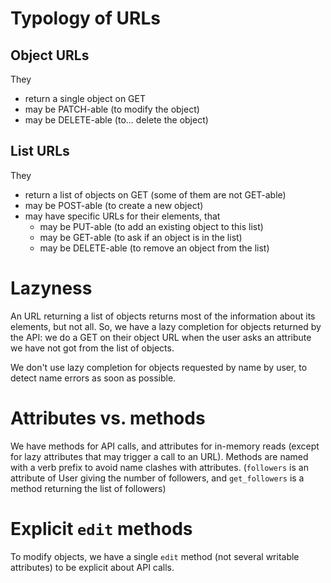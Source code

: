 Typology of URLs
================

Object URLs
-----------

They

 - return a single object on GET
 - may be PATCH-able (to modify the object)
 - may be DELETE-able (to... delete the object)

List URLs
---------

They

 - return a list of objects on GET (some of them are not GET-able)
 - may be POST-able (to create a new object)
 - may have specific URLs for their elements, that
   - may be PUT-able (to add an existing object to this list)
   - may be GET-able (to ask if an object is in the list)
   - may be DELETE-able (to remove an object from the list)

Lazyness
========

An URL returning a list of objects returns most of the information
about its elements, but not all. So, we have a lazy completion for
objects returned by the API: we do a GET on their object URL when
the user asks an attribute we have not got from the list of objects.

We don't use lazy completion for objects requested by name by user,
to detect name errors as soon as possible.

Attributes vs. methods
======================

We have methods for API calls, and attributes for in-memory reads
(except for lazy attributes that may trigger a call to an URL).
Methods are named with a verb prefix to avoid name clashes with attributes.
(`followers` is an attribute of User giving the number of followers,
and `get_followers` is a method returning the list of followers)

Explicit `edit` methods
=======================

To modify objects, we have a single `edit` method (not several
writable attributes) to be explicit about API calls.
